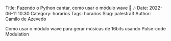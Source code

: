 Title: Fazendo o Python cantar, como usar o módulo wave  🐍 🎶
Date: 2022-06-11 10:30
Category: horarios
Tags: horarios
Slug: palestra3
Author: Camilo de Azevedo

Como usar o módulo wave para gerar músicas de 16bits usando Pulse-code Modulation
